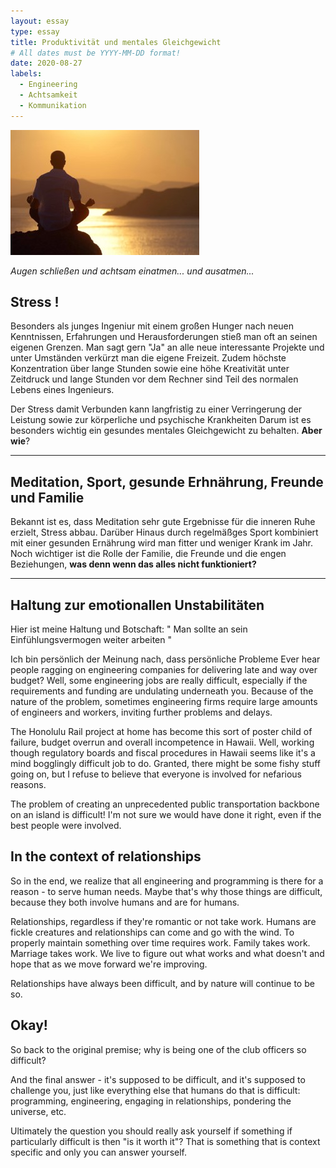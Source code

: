 ```yaml
---
layout: essay
type: essay
title: Produktivität und mentales Gleichgewicht
# All dates must be YYYY-MM-DD format!
date: 2020-08-27
labels:
  - Engineering
  - Achtsamkeit
  - Kommunikation
---
```


<img class="ui medium inline-block image" src="../images/Mentales_gleichgewicht.jpg">

*Augen schließen und achtsam einatmen... und ausatmen...*

## Stress !

Besonders als junges Ingeniur mit einem großen Hunger nach neuen Kenntnissen, Erfahrungen und Herausforderungen stieß man oft an seinen eigenen Grenzen. Man sagt gern "Ja" an alle neue interessante Projekte und unter Umständen verkürzt man die eigene Freizeit. Zudem höchste Konzentration über lange Stunden sowie eine höhe Kreativität unter Zeitdruck und lange Stunden vor dem Rechner sind Teil des normalen Lebens eines Ingenieurs. 

Der Stress damit Verbunden kann langfristig zu einer Verringerung der Leistung sowie zur körperliche und psychische Krankheiten Darum ist es besonders wichtig ein gesundes mentales Gleichgewicht zu behalten. **Aber wie**?

***

## Meditation, Sport, gesunde Erhnährung, Freunde und Familie

Bekannt ist es, dass Meditation sehr gute Ergebnisse für die inneren Ruhe erzielt, Stress abbau. Darüber Hinaus durch regelmäßges Sport kombiniert mit einer gesunden Ernährung wird man fitter und weniger Krank im Jahr. Noch wichtiger ist die Rolle der Familie, die Freunde und die engen Beziehungen, 
 **was denn wenn das alles nicht funktioniert?**
****

## Haltung zur emotionallen Unstabilitäten

Hier ist meine Haltung und Botschaft: " Man sollte an sein Einfühlungsvermogen weiter arbeiten " 


Ich bin persönlich der Meinung nach, dass persönliche Probleme
Ever hear people ragging on engineering companies for delivering late and way over budget? Well, some engineering jobs are really difficult, especially if the requirements and funding are undulating underneath you. Because of the nature of the problem, sometimes engineering firms require large amounts of engineers and workers, inviting further problems and delays.

The Honolulu Rail project at home has become this sort of poster child of failure, budget overrun and overall incompetence in Hawaii. Well, working though regulatory boards and fiscal procedures in Hawaii seems like it's a mind bogglingly difficult job to do. Granted, there might be some fishy stuff going on, but I refuse to believe that everyone is involved for nefarious reasons.

The problem of creating an unprecedented public transportation backbone on an island is difficult! I'm not sure we would have done it right, even if the best people were involved.

## In the context of relationships

So in the end, we realize that all engineering and programming is there for a reason - to serve human needs. Maybe that's why those things are difficult, because they both involve humans and are for humans.

Relationships, regardless if they're romantic or not take work. Humans are fickle creatures and relationships can come and go with the wind. To properly maintain something over time requires work. Family takes work. Marriage takes work. We live to figure out what works and what doesn't and hope that as we move forward we're improving.

Relationships have always been difficult, and by nature will continue to be so.

## Okay!

So back to the original premise; why is being one of the club officers so difficult?

And the final answer - it's supposed to be difficult, and it's supposed to challenge you, just like everything else that humans do that is difficult: programming, engineering, engaging in relationships, pondering the universe, etc.

Ultimately the question you should really ask yourself if something if particularly difficult is then "is it worth it"? That is something that is context specific and only you can answer yourself.